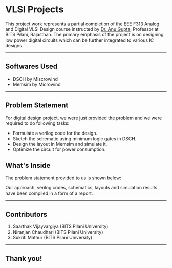 # VLSI Projects

This project work represents a partial completion of the EEE F313 Analog and Digital VLSI Design course instructed by [Dr. Anu Gupta](https://www.bits-pilani.ac.in/pilani/anu-gupta/), Professor at BITS Pilani, Rajasthan. The primary emphasis of the project is on designing low power digital circuits which can be further integrated to various IC designs.

---
## Softwares Used 
- DSCH by Miscrowind
- Memsim by Microwind

---
## Problem Statement

For digital design project, we were just provided the problem and we were required to do following tasks:
- Formulate a verilog code for the design.
- Sketch the schematic using minimum logic gates in DSCH.
- Design the layout in Memsim and simulate it.
- Optimize the circuit for power consumption.

## What's Inside

The problem statement provided to us is shown below:
[](DigitalProblem_Statement.jpg)

Our approach, verilog codes, schematics, layouts and simulation results have been compiled in a form of a report.

---
## Contributors
1) Saarthak Vijayvargiya (BITS Pilani University)
2) Niranjan Chaudhari (BITS Pilani University)
3) Sukriti Mathur (BITS Pilani University)

---
## Thank you!